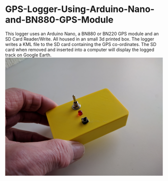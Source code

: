 # GPS-Logger-Using-Arduino-Nano-and-BN880-GPS-Module

This logger uses an Arduino Nano, a BN880 or BN220 GPS module and an SD Card Reader/Write. All housed in an small 3d printed box.
The logger writes a KML file to the SD card containing the GPS co-ordinates. The SD card when removed and inserted into a computer will display the logged track on Google Earth.
![screenshot](https://github.com/brinuk/GPS-Logger-Using-Arduino-Nano-and-BN880-GPS-Module/blob/docs/IMG_20220305_091443.jpg)
